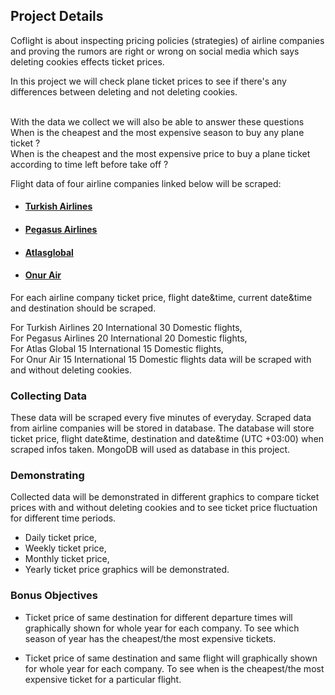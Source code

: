 ## Project Details 

Coflight is about inspecting pricing policies (strategies) of airline companies and proving the rumors are right or wrong on social media which says deleting cookies effects ticket prices.

In this project we will check plane ticket prices to see if there's any differences between deleting and not deleting cookies. 

<br>With the data we collect we will also be able to answer these questions
<br>When is the cheapest and the most expensive season to buy any plane ticket ?
<br>When is the cheapest and the most expensive price to buy a plane ticket according to time left before take off ?

Flight data of four airline companies linked below will be scraped:

* #### [Turkish Airlines](https://www.turkishairlines.com/)
* #### [Pegasus Airlines](https://www.flypgs.com/)
* #### [Atlasglobal](https://www.atlasglb.com/)
* #### [Onur Air](https://www.onurair.com/)


For each airline company ticket price, flight date&time, current date&time and destination should be scraped.

For Turkish Airlines 20 International 30 Domestic flights,
<br>For Pegasus Airlines 20 International 20 Domestic flights,
<br>For Atlas Global     15 International 15 Domestic flights,
<br>For Onur Air         15 International 15 Domestic flights data 
will be scraped with and without deleting cookies.<br/>

### **Collecting Data**

These data will be scraped every five minutes of everyday. Scraped data from airline companies will be stored in database. The database will store ticket price, flight date&time, destination and date&time (UTC +03:00) when scraped infos taken. MongoDB will used as database in this project.

### **Demonstrating**

Collected data will be demonstrated in different graphics to compare ticket prices with and without deleting cookies and to see ticket price fluctuation for different time periods.

* Daily ticket price,
* Weekly ticket price,
* Monthly ticket price, 
* Yearly ticket price graphics will be demonstrated.

### Bonus Objectives

* Ticket price of same destination for different departure times will graphically shown for whole year for each company. To see which season of year has the cheapest/the most expensive tickets.

* Ticket price of same destination and same flight will graphically shown for whole year for each company. To see when is the cheapest/the most expensive ticket for a particular flight.

